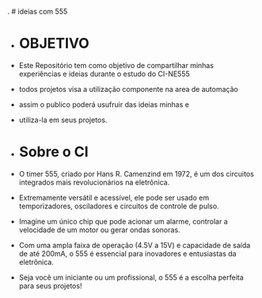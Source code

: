 .                                    # ideias com 555

- # OBJETIVO 
                                  
- Este Repositório tem como objetivo de compartilhar minhas experiências e ideias durante o estudo do CI-NE555 
- todos projetos visa a utilização componente na area de automação
- assim o publico poderá usufruir das ideias minhas e 
- utiliza-la em seus projetos.
  
- # Sobre o CI

- O timer 555, criado por Hans R. Camenzind em 1972, é um dos circuitos integrados mais revolucionários na eletrônica. 
- Extremamente versátil e acessível, ele pode ser usado em temporizadores, osciladores e circuitos de controle de pulso.
- Imagine um único chip que pode acionar um alarme, controlar a velocidade de um motor ou gerar ondas sonoras.
- Com uma ampla faixa de operação (4.5V a 15V) e capacidade de saída de até 200mA, o 555 é essencial para inovadores e entusiastas da eletrônica.
- Seja você um iniciante ou um profissional, o 555 é a escolha perfeita para seus projetos!
